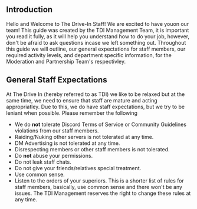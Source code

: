 ## Introduction

Hello and Welcome to The Drive-In Staff! We are excited to have youon our team! This guide was created by the TDI Management Team, it is important you read it fully, as it will help you understand how to do your job, however, don't be afraid to ask questions incase we left something out. Throughout this guide we will outline, our general expectations for staff members, our required activity levels, and department specific information, for the Moderation and Partnership Team's respectivley.

## General Staff Expectations

At The Drive In (hereby referred to as TDI) we like to be relaxed but at the same time, we need to ensure that staff are mature and acting appropriatley. Due to this, we do have staff expectations, but we try to be leniant when possible.
Please remember the following
- We do **not** tolerate Discord Terms of Service or Community Guidelines violations from our staff members.
- Raiding/Nuking other servers is not tolerated at any time.
- DM Advertising is not tolerated at any time.
- Disrespecting members or other staff members is not tolerated.
- Do **not** abuse your permissions.
- Do not leak staff chats.
- Do not give your friends/relatives special treatment.
- Use common sense.
- Listen to the orders of your superiors.
This is a shorter list of rules for staff members, basically, use common sense and there won't be any issues. The TDI Management reserves the right to change these rules at any time.
<!--stackedit_data:
eyJoaXN0b3J5IjpbNjgxMDkxOTIxLDExOTg4NTk2NjMsLTEwNT
A5OTM2NTgsLTIwODg3NDY2MTJdfQ==
-->